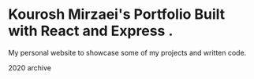 # Kourosh Mirzaei's Portfolio Built with React and Express .


My personal website to showcase some of my projects and written code.

2020 archive
